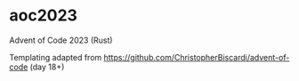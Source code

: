 # aoc2023
Advent of Code 2023 (Rust)

Templating adapted from https://github.com/ChristopherBiscardi/advent-of-code (day 18+)